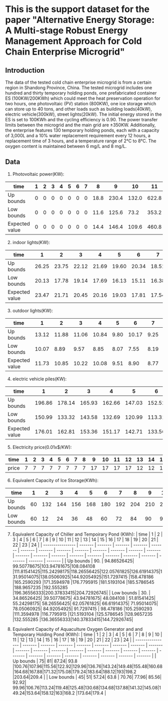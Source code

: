 # This is the support dataset for the paper "Alternative Energy Storage: A Multi-stage Robust Energy Management Approach for Cold Chain Enterprise Microgrid"
## Introduction
The data of the tested cold chain enterprise microgrid is from a certain region in Shandong Province, China. The tested microgrid includes one hundred and thirty temporary holding ponds, one prefabricated container ES (100KW/200KWh) which could meet the heat preservation operation for two hours, one photovoltaic (PV) station (800KW), one ice storage which can store up to 40 tons, and other loads such as building loads(40kW), electric vehicle(300kW), street lights(20kW). The initial energy stored in the ES is set to 100KWh and the cycling efficiency is 0.90. The power transfer limits between the microgrid and the main grid are ±350KW. Additionally, the enterprise features 130 temporary holding ponds, each with a capacity of 3,000L and a 10% water replacement requirement every 12 hours, a replacement time of 3 hours, and a temperature range of 2°C to 8°C. The oxygen content is maintained between 6 mg/L and 8 mg/L. 
## Data
1. Photovoltaic power(KW):

| time           | 1 | 2 | 3 | 4 | 5 | 6 | 7 | 8 | 9  | 10 | 11 | 12 | 13 | 14  | 15  | 16  | 17 | 18 | 19 | 20 | 21 | 22 | 23 | 24 |
   | ---------------- | --- | --- | --- | --- | --- | --- | --- | --- | ---- | ---- | ---- | ---- | ---- | ----- | ----- | ----- | ---- | ---- | ---- | ---- | ---- | ---- | ---- | ---- |
   | Up bounds      | 0 | 0 | 0 | 0 | 0 | 0 | 0 | 18.8 | 230.4 | 132.0 | 622.8  | 356.8  | 435.2  | 565.2  | 706.0  | 789.6  | 134.4| 34.4 | 0  | 0  | 0  | 0  | 0  | 0  |
   | Low bounds     | 0 | 0 | 0 | 0 | 0 | 0 | 0 | 11.6 | 125.6 | 73.2  | 353.2  | 245.2  | 190.0  | 434.0  | 377.6  | 388.4  | 74.4 | 16.8 | 0  | 0  | 0  | 0  | 0  | 0  |
   | Expected value | 0 | 0 | 0 | 0 | 0 | 0 | 0 | 14.4 | 146.4 | 109.6 | 460.8  | 314.4  | 300.0  | 490.4  | 541.6  | 556.0  | 87.6 | 21.6 | 0  | 0  | 0  | 0  | 0  | 0  |


2.  indoor lights(KW):

| time           | 1     | 2     | 3     | 4     | 5     | 6     | 7     | 8     | 9     | 10    | 11    | 12    | 13    | 14    | 15    | 16    | 17    | 18    | 19    | 20    | 21    | 22    | 23    | 24    |
   | ---------------- | ------- | ------- | ------- | ------- | ------- | ------- | ------- | ------- | ------- | ------- | ------- | ------- | ------- | ------- | ------- | ------- | ------- | ------- | ------- | ------- | ------- | ------- | ------- | ------- |
   | Up bounds      | 26.25 | 23.75 | 22.12 | 21.69 | 19.60 | 20.34 | 18.51 | 9.82  | 10.80 | 12.78 | 12.83 | 15.73 | 16.43 | 14.71 | 13.32 | 11.71 | 11.31 | 14.55 | 27.79 | 38.06 | 34.48 | 32.47 | 26.48 | 22.34 |
   | Low bounds     | 20.13 | 17.78 | 19.14 | 17.69 | 16.13 | 15.11 | 16.38 | 7.60  | 9.17  | 8.92  | 10.28 | 10.47 | 12.40 | 10.87 | 10.74 | 10.32 | 8.50  | 9.86  | 22.28 | 29.33 | 23.64 | 21.32 | 22.44 | 17.11 |
   | Expected value | 23.47 | 21.71 | 20.45 | 20.16 | 19.03 | 17.81 | 17.54 | 8.75  | 10.38 | 11.13 | 12.04 | 13.48 | 13.96 | 12.38 | 11.97 | 11.47 | 10.71 | 11.85 | 26.75 | 32.90 | 30.24 | 25.92 | 25.97 | 20.19 |

3.  outdoor lights(KW):

| time           | 1     | 2     | 3     | 4     | 5     | 6     | 7     | 8     | 9     | 10    | 11    | 12    | 13    | 14    | 15    | 16    | 17    | 18    | 19    | 20    | 21    | 22    | 23    | 24    |
   | ---------------- | ------- | ------- | ------- | ------- | ------- | ------- | ------- | ------- | ------- | ------- | ------- | ------- | ------- | ------- | ------- | ------- | ------- | ------- | ------- | ------- | ------- | ------- | ------- | ------- |
   | Up bounds      | 13.12 | 11.88 | 11.06 | 10.84 | 9.80  | 10.17 | 9.25  | 0 | 0 | 0  | 0  | 0  | 0  | 0  | 0  | 0  | 0  | 0  | 13.90 | 19.03 | 17.24 | 16.23 | 13.24 | 11.17 |
   | Low bounds     | 10.07 | 8.89  | 9.57  | 8.85  | 8.07  | 7.55  | 8.19  | 0 | 0 | 0  | 0  | 0  | 0  | 0  | 0  | 0  | 0  | 0  | 11.14 | 14.66 | 11.82 | 10.66 | 11.22 | 8.56  |
   | Expected value | 11.73 | 10.85 | 10.22 | 10.08 | 9.51  | 8.90  | 8.77  | 0 | 0 | 0  | 0  | 0  | 0  | 0  | 0  | 0  | 0  | 0  | 13.38 | 16.45 | 15.12 | 12.96 | 12.98 | 10.10 |

4.  electric vehicle piles(KW):

| time           | 1     | 2     | 3     | 4     | 5     | 6     | 7     | 8     | 9     | 10    | 11    | 12    | 13    | 14    | 15    | 16    | 17    | 18    | 19    | 20    | 21    | 22    | 23    | 24    |
   | ---------------- | ------- | ------- | ------- | ------- | ------- | ------- | ------- | ------- | ------- | ------- | ------- | ------- | ------- | ------- | ------- | ------- | ------- | ------- | ------- | ------- | ------- | ------- | ------- | ------- |
   | Up bounds      | 196.86 | 178.14 | 165.93 | 162.66 | 147.03 | 152.52 | 138.81 | 147.24 | 161.97 | 191.76 | 192.45 | 235.95 | 246.48 | 250.62 | 285.48 | 258.60 | 243.51 | 218.31 | 208.44 | 199.77 | 198.63 | 175.68 | 169.71 | 167.55 |
   | Low bounds     | 150.99 | 133.32 | 143.58 | 132.69 | 120.99 | 113.31 | 122.82 | 114.03 | 137.55 | 133.86 | 154.17 | 157.08 | 186.03 | 193.08 | 219.96 | 177.30 | 159.90 | 147.93 | 167.07 | 161.04 | 168.27 | 154.77 | 127.47 | 128.34 |
   | Expected value | 176.01 | 162.81 | 153.36 | 151.17 | 142.71 | 133.56 | 131.55 | 131.19 | 155.73 | 167.01 | 180.57 | 202.14 | 209.40 | 215.67 | 246.75 | 226.80 | 194.37 | 179.55 | 172.11 | 179.55 | 185.76 | 172.11 | 160.71 | 151.44 |

5. Electricity price(0.01x$/KW):

| time  | 1 | 2 | 3 | 4 | 5 | 6 | 7 | 8 | 9  | 10 | 11 | 12 | 13 | 14 | 15 | 16 | 17 | 18 | 19 | 20 | 21 | 22 | 23 | 24 |
   | ------- | --- | --- | --- | --- | --- | --- | --- | --- | ---- | ---- | ---- | ---- | ---- | ---- | ---- | ---- | ---- | ---- | ---- | ---- | ---- | ---- | ---- | ---- |
   | price | 7 | 7 | 7 | 7 | 7 | 7 | 7 | 7 | 17 | 17 | 17 | 17 | 12 | 12 | 12 | 12 | 12 | 17 | 17 | 17 | 17 | 17 | 12 | 12 |

6. Equivalent Capacity of Ice Storage(KWh):

| time           | 1     | 2     | 3     | 4     | 5     | 6     | 7     | 8     | 9     | 10    | 11    | 12    | 13    | 14    | 15    | 16    | 17    | 18    | 19    | 20    | 21    | 22    | 23    | 24    |
   | ---------------- | ------- | ------- | ------- | ------- | ------- | ------- | ------- | ------- | ------- | ------- | ------- | ------- | ------- | ------- | ------- | ------- | ------- | ------- | ------- | ------- | ------- | ------- | ------- | ------- |
   | Up bounds      | 60|132|144|156|168|180|192|204|210|216|222|228|234|240|246|252|258|264|270|282|294|306|318|330|342|
   | Low bounds     | 60| 12| 24| 36| 48| 60| 72| 84| 90| 96|102|108|114|120|126|132|138|144|150|162|174|186|198|210|222|

7. Equivalent Capacity of Chiller and Tempoirary Pond (KWh):
| time           | 1     | 2     | 3     | 4     | 5     | 6     | 7     | 8     | 9     | 10    | 11    | 12    | 13    | 14    | 15    | 16    | 17    | 18    | 19    | 20    | 21    | 22    | 23    | 24    |
   | ---------------- | ------- | ------- | ------- | ------- | ------- | ------- | ------- | ------- | ------- | ------- | ------- | ------- | ------- | ------- | ------- | ------- | ------- | ------- | ------- | ------- | ------- | ------- | ------- | ------- |
   | Up bounds      | 90.        | 94.86526425| 99.50778675|103.94781675|108.084108  |111.81541425|115.24298175|118.26556425|122.05761825|126.61914375|131.95014075|138.05060925|144.92054925|151.7297415 |158.478186  |165.2590293 |171.3594978 |176.7795915 |181.5193104 |185.5786545 |188.9657235 |192.555285  |196.36556333|200.37833415|204.72926745|
   | Low bounds     | 30.        | 34.86526425| 39.50778675| 43.94781675| 48.084108  | 51.81541425| 55.24298175| 58.26556425| 62.05761825| 66.61914375| 71.95014075| 78.05060925| 84.92054925| 91.7297415 | 98.478186  |105.2590293 |111.3594978 |116.7795915 |121.5193104 |125.5786545 |128.9657235 |132.555285  |136.36556333|140.37833415|144.72926745|

8. Equivalent Capacity of Aquaculture Oxygen Generator and  and Temporary Holding Pond (KWh):
| time           | 1     | 2     | 3     | 4     | 5     | 6     | 7     | 8     | 9     | 10    | 11    | 12    | 13    | 14    | 15    | 16    | 17    | 18    | 19    | 20    | 21    | 22    | 23    | 24    |
   | ---------------- | ------- | ------- | ------- | ------- | ------- | ------- | ------- | ------- | ------- | ------- | ------- | ------- | ------- | ------- | ------- | ------- | ------- | ------- | ------- | ------- | ------- | ------- | ------- | ------- |
   | Up bounds      | 75| 81| 87.24| 93.8 |100.76|107.96|115.56|122.92|129.96|136.76|143.24|149.48|155.48|160.68|164.68|167.88|171.32|175.08|179.24|183.64|188.12|193|198.2 |203.64|209.4 |
   | Low bounds     | 45| 51| 57.24| 63.8 | 70.76| 77.96| 85.56| 92.92| 99.96|106.76|113.24|119.48|125.48|130.68|134.68|137.88|141.32|145.08|149.24|153.64|158.12|163|168.2 |173.64|179.4 |
